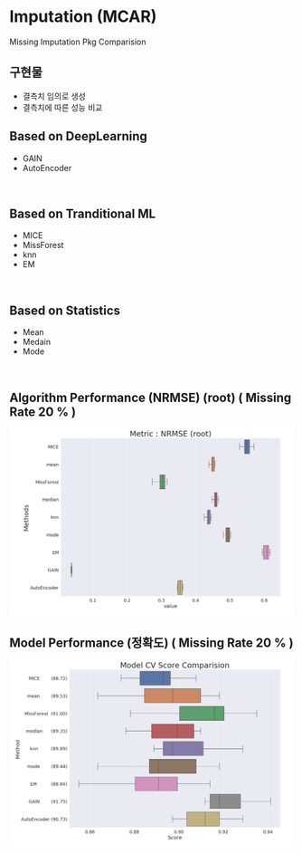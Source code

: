 # Imputation (MCAR)
Missing Imputation Pkg Comparision

## 구현물

* 결측치 임의로 생성
* 결측치에 따른 성능 비교

## Based on DeepLearning
* GAIN 
* AutoEncoder 

<br>

## Based on Tranditional ML
* MICE 
* MissForest 
* knn 
* EM 

<br>

## Based on Statistics
* Mean 
* Medain
* Mode

<br>

## Algorithm Performance (NRMSE) (root) ( Missing Rate 20 % )

![모델 Performace 비교](./Result/Churn_0.2/root.png)


## Model Performance (정확도) ( Missing Rate 20 % )

![모델 Performace 비교](./Result/Churn_0.2/Churn_Models_Comparision.png)

